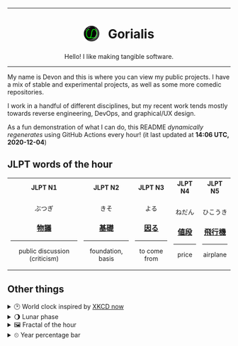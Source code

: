 ***

<h1 align="center">
<sub>
    <img src="readme/resources/avatar.png" height="36">
</sub>
&nbsp;
Gorialis
</h1>
<p align="center">
Hello! I like making tangible software.
</p>

***

My name is Devon and this is where you can view my public projects. I have a mix of stable and experimental projects, as well as some more comedic repositories.

I work in a handful of different disciplines, but my recent work tends mostly towards reverse engineering, DevOps, and graphical/UX design.

As a fun demonstration of what I can do, this README *dynamically regenerates* using GitHub Actions every hour! (it last updated at **14:06 UTC, 2020-12-04**)

<h2>JLPT words of the hour</h2>
<table>
    <tr>
        <th>JLPT N1</th>
        <th>JLPT N2</th>
        <th>JLPT N3</th>
        <th>JLPT N4</th>
        <th>JLPT N5</th>
    </tr>
    <tr>
        <td>
            <p align="center">ぶつぎ</p>
            <h3 align="center"><b><a href="https://jisho.org/search/%E7%89%A9%E8%AD%B0">物議</a></b></h3>
            <hr>
            <p align="center">public discussion (criticism)</p>
        </td>
        <td>
            <p align="center">きそ</p>
            <h3 align="center"><b><a href="https://jisho.org/search/%E5%9F%BA%E7%A4%8E">基礎</a></b></h3>
            <hr>
            <p align="center">foundation,<wbr> basis</p>
        </td>
        <td>
            <p align="center">よる</p>
            <h3 align="center"><b><a href="https://jisho.org/search/%E5%9B%A0%E3%82%8B">因る</a></b></h3>
            <hr>
            <p align="center">to come from</p>
        </td>
        <td>
            <p align="center">ねだん</p>
            <h3 align="center"><b><a href="https://jisho.org/search/%E5%80%A4%E6%AE%B5">値段</a></b></h3>
            <hr>
            <p align="center">price</p>
        </td>
        <td>
            <p align="center">ひこうき</p>
            <h3 align="center"><b><a href="https://jisho.org/search/%E9%A3%9B%E8%A1%8C%E6%A9%9F">飛行機</a></b></h3>
            <hr>
            <p align="center">airplane</p>
        </td>
    </tr>
</table>

<h2>Other things</h2>
<details>
<summary>🕑  World clock inspired by <a href="https://xkcd.com/now">XKCD now</a></summary>

> <img src="generated/now.png" width="512">

</details>
<details>
<summary>🌖 Lunar phase</summary>

The moon is approximately 67.87% through its phase (Waning Gibbous).

</details>
<details>
<summary>&#x1f5bc; Fractal of the hour</summary>

> <img src="generated/fractal.png" width="512">

</details>
<details>
<summary>&#x23f2; Year percentage bar</summary>
<pre><code>2020 [██████████████████▁▁] 92.51%</code></pre>
</details>
